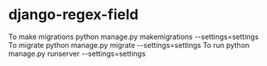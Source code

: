 # django-regex-field

To make migrations python manage.py makemigrations --settings=settings
To migrate python manage.py migrate --settings=settings
To run python manage.py runserver --settings=settings